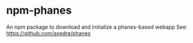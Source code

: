 npm-phanes
==========

An npm package to download and initialize a phanes-based webapp
See: https://github.com/axedre/phanes

